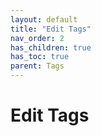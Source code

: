 ```yaml
---
layout: default
title: "Edit Tags"
nav_order: 2
has_children: true
has_toc: true
parent: Tags
---
```


# Edit Tags

